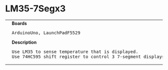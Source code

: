 # LM35-7Segx3
<table><tr>
<td>
<br><img src="LM35-7Segx3-LaunchPadF5529_bb.png" width=320px>
<br><img src="LM35-7Segx3_bb.png" width=320px>
</td>
<td>
<b>Boards</b><p><pre>ArduinoUno, LaunchPadF5529</pre></p>
<b>Description</b><p><pre>Use LM35 to sense temperature that is displayed. 
Use 74HC595 shift register to control 3 7-segment displays.
</pre></p>
</td>
</tr></table>

